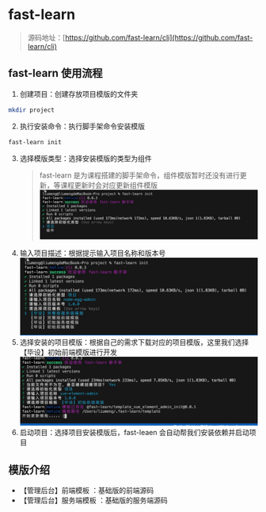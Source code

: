 # fast-learn
> 源码地址：[https://github.com/fast-learn/cli](https://github.com/fast-learn/cli)

## fast-learn 使用流程

1. 创建项目：创建存放项目模版的文件夹

```bash
mkdir project
```

2. 执行安装命令：执行脚手架命令安装模版

```bash
fast-learn init
```

3. 选择模版类型：选择安装模版的类型为组件
   > fast-learn 是为课程搭建的脚手架命令，组件模版暂时还没有进行更新，等课程更新时会对应更新组件模版
   > ![detail](../images/template1.png)
4. 输入项目描述：根据提示输入项目名称和版本号
   ![detail](../images/template2.png)
5. 选择安装的项目模版：根据自己的需求下载对应的项目模版，这里我们选择【毕设】初始前端模版进行开发
   ![detail](../images/template3.png)
6. 启动项目：选择项目安装模版后，fast-leaen 会自动帮我们安装依赖并启动项目

## 模版介绍

- 【管理后台】前端模板 ：基础版的前端源码
- 【管理后台】服务端模板 ：基础版的服务端源码

